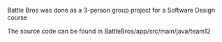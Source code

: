 Battle Bros was done as a 3-person group project for a Software Design course

The source code can be found in BattleBros/app/src/main/java/team12
